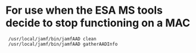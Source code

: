 # For use when the ESA MS tools decide to stop functioning on a MAC


```
 /usr/local/jamf/bin/jamfAAD clean
 /usr/local/jamf/bin/jamfAAD gatherAADInfo
```
